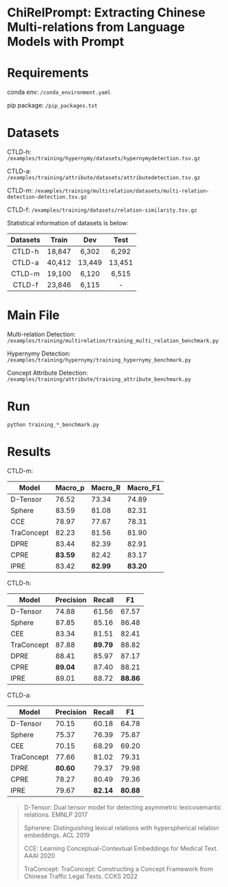 # ChiRelPrompt:  Extracting Chinese Multi-relations from Language Models with Prompt


# Requirements

conda env: `/conda_environment.yaml`

pip package: `/pip_packages.txt`

# Datasets

CTLD-h: `/examples/training/hypernymy/datasets/hypernymydetection.tsv.gz`

CTLD-a: `/examples/training/attribute/datasets/attributedetection.tsv.gz`

CTLD-m: `/examples/training/multirelation/datasets/multi-relation-detection-detection.tsv.gz`

CTLD-f: `/examples/training/datasets/relation-similarity.tsv.gz`

Statistical information of datasets is below:

| Datasets | Train  |  Dev   |  Test  |
| :------: | :----: | :----: | :----: |
|  CTLD-h  | 18,847 | 6,302  | 6,292  |
|  CTLD-a  | 40,412 | 13,449 | 13,451 |
|  CTLD-m  | 19,100 | 6,120  | 6,515  |
|  CTLD-f  | 23,846 | 6,115  |   -    |

# Main File

Multi-relation Detection: `/examples/training/multirelation/training_multi_relation_benchmark.py`

Hypernymy Detection: `/examples/training/hypernymy/training_hypernymy_benchmark.py`

Concept Attribute Detection: `/examples/training/attribute/training_attribute_benchmark.py`

# Run

```
python training_*_benchmark.py
```

# Results

CTLD-m:

| Model    |  Macro_p   | Macro_R   | Macro_F1  |
| -------- |  --------- | --------- | --------- |
| D-Tensor |  76.52     | 73.34     | 74.89     |
| Sphere   |  83.59     | 81.08     | 82.31     |
| CCE      |  78.97     | 77.67     | 78.31     |
|TraConcept|  82.23     | 81.56     | 81.90     |
| DPRE     |  83.44     | 82.39     | 82.91     |
| CPRE     |  **83.59** | 82.42     | 83.17     |
| IPRE     |  83.42     | **82.99** | **83.20** |

CTLD-h:

| Model    | Precision | Recall    | F1        |
| -------- | --------- | --------- | --------- | 
| D-Tensor | 74.88     | 61.56     | 67.57     | 
| Sphere   | 87.85     | 85.16     | 86.48     | 
| CEE      | 83.34     | 81.51     | 82.41     | 
|TraConcept| 87.88     | **89.79** | 88.82     | 
| DPRE     | 88.41     | 85.97     | 87.17     | 
| CPRE     | **89.04** | 87.40     | 88.21     | 
| IPRE     | 89.01     | 88.72     | **88.86** | 

CTLD-a:

| Model    | Precision | Recall    | F1        |
| -------- | --------- | --------- | --------- | 
| D-Tensor | 70.15     | 60.18     | 64.78     | 
| Sphere   | 75.37     | 76.39     | 75.87     | 
| CEE      | 70.15     | 68.29     | 69.20     | 
|TraConcept| 77.66     | 81.02     | 79.31     | 
| DPRE     | **80.60** | 79.37     | 79.98     | 
| CPRE     | 78.27     | 80.49     | 79.36     | 
| IPRE     | 79.67     | **82.14** | **80.88** | 

> D-Tensor: Dual tensor model for detecting asymmetric lexicosemantic relations. EMNLP 2017
>
> Spherere: Distinguishing lexical relations with hyperspherical relation embeddings. ACL 2019
>
> CCE: Learning Conceptual-Contextual Embeddings for Medical Text. AAAI 2020
>
> TraConcept: TraConcept: Constructing a Concept Framework from Chinese Traffic Legal Texts. CCKS 2022
>
